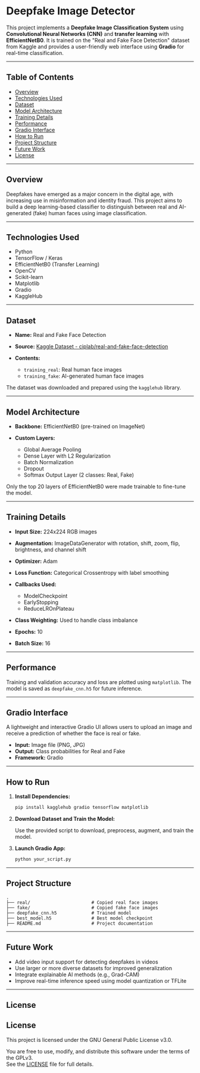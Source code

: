 # Deepfake Image Detector

This project implements a **Deepfake Image Classification System** using **Convolutional Neural Networks (CNN)** and **transfer learning** with **EfficientNetB0**. It is trained on the "Real and Fake Face Detection" dataset from Kaggle and provides a user-friendly web interface using **Gradio** for real-time classification.

---

## Table of Contents

* [Overview](#overview)
* [Technologies Used](#technologies-used)
* [Dataset](#dataset)
* [Model Architecture](#model-architecture)
* [Training Details](#training-details)
* [Performance](#performance)
* [Gradio Interface](#gradio-interface)
* [How to Run](#how-to-run)
* [Project Structure](#project-structure)
* [Future Work](#future-work)
* [License](#license)

---

## Overview

Deepfakes have emerged as a major concern in the digital age, with increasing use in misinformation and identity fraud. This project aims to build a deep learning-based classifier to distinguish between real and AI-generated (fake) human faces using image classification.

---

## Technologies Used

* Python
* TensorFlow / Keras
* EfficientNetB0 (Transfer Learning)
* OpenCV
* Scikit-learn
* Matplotlib
* Gradio
* KaggleHub

---

## Dataset

* **Name:** Real and Fake Face Detection
* **Source:** [Kaggle Dataset - ciplab/real-and-fake-face-detection](https://www.kaggle.com/datasets/ciplab/real-and-fake-face-detection)
* **Contents:**

  * `training_real`: Real human face images
  * `training_fake`: AI-generated human face images

The dataset was downloaded and prepared using the `kagglehub` library.

---

## Model Architecture

* **Backbone:** EfficientNetB0 (pre-trained on ImageNet)
* **Custom Layers:**

  * Global Average Pooling
  * Dense Layer with L2 Regularization
  * Batch Normalization
  * Dropout
  * Softmax Output Layer (2 classes: Real, Fake)

Only the top 20 layers of EfficientNetB0 were made trainable to fine-tune the model.

---

## Training Details

* **Input Size:** 224x224 RGB images
* **Augmentation:** ImageDataGenerator with rotation, shift, zoom, flip, brightness, and channel shift
* **Optimizer:** Adam
* **Loss Function:** Categorical Crossentropy with label smoothing
* **Callbacks Used:**

  * ModelCheckpoint
  * EarlyStopping
  * ReduceLROnPlateau
* **Class Weighting:** Used to handle class imbalance
* **Epochs:** 10
* **Batch Size:** 16

---

## Performance

Training and validation accuracy and loss are plotted using `matplotlib`. The model is saved as `deepfake_cnn.h5` for future inference.

---

## Gradio Interface

A lightweight and interactive Gradio UI allows users to upload an image and receive a prediction of whether the face is real or fake.

* **Input:** Image file (PNG, JPG)
* **Output:** Class probabilities for Real and Fake
* **Framework:** Gradio

---

## How to Run

1. **Install Dependencies:**

   ```bash
   pip install kagglehub gradio tensorflow matplotlib
   ```

2. **Download Dataset and Train the Model:**

   Use the provided script to download, preprocess, augment, and train the model.

3. **Launch Gradio App:**

   ```bash
   python your_script.py
   ```

---

## Project Structure

```
.
├── real/                       # Copied real face images
├── fake/                       # Copied fake face images
├── deepfake_cnn.h5             # Trained model
├── best_model.h5               # Best model checkpoint
├── README.md                   # Project documentation
```

---

## Future Work

* Add video input support for detecting deepfakes in videos
* Use larger or more diverse datasets for improved generalization
* Integrate explainable AI methods (e.g., Grad-CAM)
* Improve real-time inference speed using model quantization or TFLite

---

## License

## License

This project is licensed under the GNU General Public License v3.0.

You are free to use, modify, and distribute this software under the terms of the GPLv3.  
See the [LICENSE](LICENSE) file for full details.

